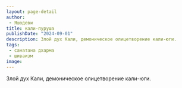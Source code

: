 ```yaml
---
layout: page-detail
author:
 - Яшодеви
title: кали-пуруша
publishDate: "2024-09-01"
description: Злой дух Кали, демоническое олицетворение кали-юги.
tags:
 - санатана дхарма
 - шиваизм
image: 
---
```


Злой дух Кали, демоническое олицетворение кали-юги.

